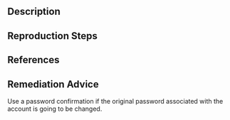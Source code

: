 ## Description


## Reproduction Steps


## References


## Remediation Advice

Use a password confirmation if the original password associated with the account is going to be changed.

